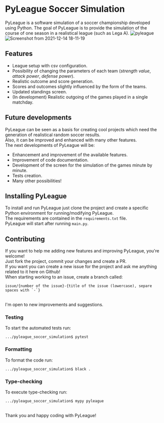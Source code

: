 # PyLeague Soccer Simulation
PyLeague is a software simulation of a soccer championship developed using Python. The goal of PyLeague is to provide the simulation of the course of one season in a realistical league (such as Lega A).
![pyleague](https://user-images.githubusercontent.com/48762613/146046505-f49740ef-9ed6-44d7-8691-43c5d8ddcafa.png)
![Screenshot from 2021-12-14 18-11-19](https://user-images.githubusercontent.com/48762613/146046625-3e570241-98cc-4802-b589-2c17d1e56fcf.png)

## Features
* League setup with csv configuration.
* Possibility of changing the parameters of each team (_strength value_, _attack power_, _defense power_).
* Realistic outcome and score generation.
* Scores and outcomes slightly influenced by the form of the teams.
* Updated standings screen.
* (In development) Realistic outgoing of the games played in a single matchday.

## Future developments
PyLeague can be seen as a basis for creating cool projects which need the generation of realistical random soccer results.
<br>Also, it can be improved and enhanced with many other features.
<br>The next developments of PyLeague will be:
* Enhancement and improvement of the available features.
* Improvement of code documentation.
* Development of the screen for the simulation of the games minute by minute.
* Tests creation.
* Many other possibilities!

## Installing PyLeague
To install and run PyLeague just clone the project and create a specific Python environment for running/modifying PyLeague.
<br>The requirements are contained in the <code>requirements.txt</code> file.<br>
PyLeague will start after running <code>main.py</code>.

## Contributing
If you want to help me adding new features and improving PyLeague, you're welcome!<br> Just fork the project, commit your changes and create a PR.
<br>If you want you can create a new issue for the project and ask me anything related to it here on Github!
<br>When starting working to an issue, create a branch called: 
``` 
issue/{number of the issue}-{title of the issue (lowercase), separe spaces with `-`}
```
<br>I'm open to new improvements and suggestions.

### Testing
To start the automated tests run:
```
.../pyleague_soccer_simulation$ pytest
```
### Formatting
To format the code run:
```
.../pyleague_soccer_simulation$ black .
```

### Type-checking
To execute type-checking run:
```
.../pyleague_soccer_simulation$ mypy pyleague
```
<br>
Thank you and happy coding with PyLeague!
